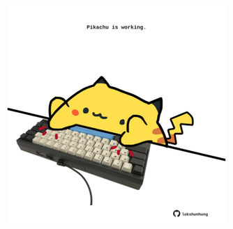 <!-- built at 23/09/2023, 17:00:50 UTC -->
<p align="center">
  <img width="500" height="500" src="./ReadmeImage.svg">
</p>
